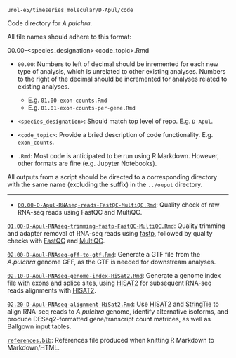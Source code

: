`urol-e5/timeseries_molecular/D-Apul/code`

Code directory for _A.pulchra_.

All file names should adhere to this format:

00.00-<species_designation><code_topic>.Rmd

- `00.00`: Numbers to left of decimal should be inremented for each new type of analysis, which is unrelated to other existing analyses. Numbers to the right of the decimal should be incremented for analyses related to existing analyses.

	- E.g. `01.00-exon-counts.Rmd`
	- E.g. `01.01-exon-counts-per-gene.Rmd`
	
- `<species_designation>`: Should match top level of repo. E.g. `D-Apul`.

- `<code_topic>`: Provide a bried description of code functionality. E.g. `exon_counts`.

- `.Rmd`: Most code is anticipated to be run using R Markdown. However, other formats are fine (e.g. Jupyter Notebooks). 

All outputs from a script should be directed to a corresponding directory with the same name (excluding the suffix) in the `../ouput` directory.

---


- [`00.00-D-Apul-RNAseq-reads-FastQC-MultiQC.Rmd`](./00.00-D-Apul-RNAseq-reads-FastQC-MultiQC.Rmd): Quality check of raw RNA-seq reads using FastQC and MultiQC.

[`01.00-D-Apul-RNAseq-trimming-fastp-FastQC-MultiQC.Rmd`](./01.00-D-Apul-RNAseq-trimming-fastp-FastQC-MultiQC.Rmd): Quality trimming and adapter removal of RNA-seq reads using [fastp](https://github.com/OpenGene/fastp), followed by quality checks with [FastQC](https://github.com/s-andrews/FastQC) and [MultiQC](https://github.com/MultiQC/MultiQC).

[`02.00-D-Apul-RNAseq-gff-to-gtf.Rmd`](./02.00-D-Apul-RNAseq-gff-to-gtf.Rmd): Generate a GTF file from the _A.pulchra_ genome GFF, as the GTF is needed for downstream analyses.

[`02.10-D-Apul-RNAseq-genome-index-HiSat2.Rmd`](./02.10-D-Apul-RNAseq-genome-index-HiSat2.Rmd): Generate a genome index file with exons and splice sites, using [HISAT2](https://daehwankimlab.github.io/hisat2/manual/) for subsequent RNA-seq reads alignments with [HISAT2](https://daehwankimlab.github.io/hisat2/manual/).

[`02.20-D-Apul-RNAseq-alignment-HiSat2.Rmd`](./02.20-D-Apul-RNAseq-alignment-HiSat2.Rmd): Use [HISAT2](https://daehwankimlab.github.io/hisat2/manual/) and [StringTie](https://ccb.jhu.edu/software/stringtie/index.shtml?t=manual) to align RNA-seq reads to _A.pulchra_ genome, identify alternative isoforms, and produce DESeq2-formatted gene/transcript count matrices, as well as Ballgown input tables.

[`references.bib`](./references.bib): References file produced when knitting R Markdown to Markdown/HTML.
